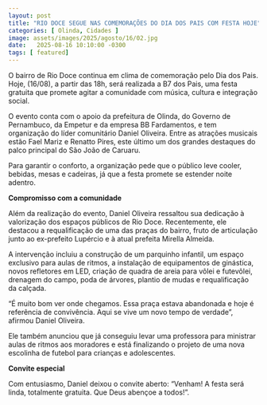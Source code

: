 ```yaml
---
layout: post
title: "RIO DOCE SEGUE NAS COMEMORAÇÕES DO DIA DOS PAIS COM FESTA HOJE"
categories: [ Olinda, Cidades ]
image: assets/images/2025/agosto/16/02.jpg
date:   2025-08-16 10:10:00 -0300
tags: [ featured]
---
```

O bairro de Rio Doce continua em clima de comemoração pelo Dia dos Pais. Hoje, (16/08), a partir das 18h, será realizada a B7 dos Pais, uma festa gratuita que promete agitar a comunidade com música, cultura e integração social.

O evento conta com o apoio da prefeitura de Olinda, do Governo de Pernambuco, da Empetur e da empresa BB Fardamentos, e tem organização do líder comunitário Daniel Oliveira. Entre as atrações musicais estão Fael Mariz e Renatto Pires, este último um dos grandes destaques do palco principal do São João de Caruaru.

Para garantir o conforto, a organização pede que o público leve cooler, bebidas, mesas e cadeiras, já que a festa promete se estender noite adentro.

**Compromisso com a comunidade**

Além da realização do evento, Daniel Oliveira ressaltou sua dedicação à valorização dos espaços públicos de Rio Doce. Recentemente, ele destacou a requalificação de uma das praças do bairro, fruto de articulação junto ao ex-prefeito Lupércio e à atual prefeita Mirella Almeida.

A intervenção incluiu a construção de um parquinho infantil, um espaço exclusivo para aulas de ritmos, a instalação de equipamentos de ginástica, novos refletores em LED, criação de quadra de areia para vôlei e futevôlei, drenagem do campo, poda de árvores, plantio de mudas e requalificação da calçada.

“É muito bom ver onde chegamos. Essa praça estava abandonada e hoje é referência de convivência. Aqui se vive um novo tempo de verdade”, afirmou Daniel Oliveira.

Ele também anunciou que já conseguiu levar uma professora para ministrar aulas de ritmos aos moradores e está finalizando o projeto de uma nova escolinha de futebol para crianças e adolescentes.

**Convite especial**

Com entusiasmo, Daniel deixou o convite aberto:
“Venham! A festa será linda, totalmente gratuita. Que Deus abençoe a todos!”.